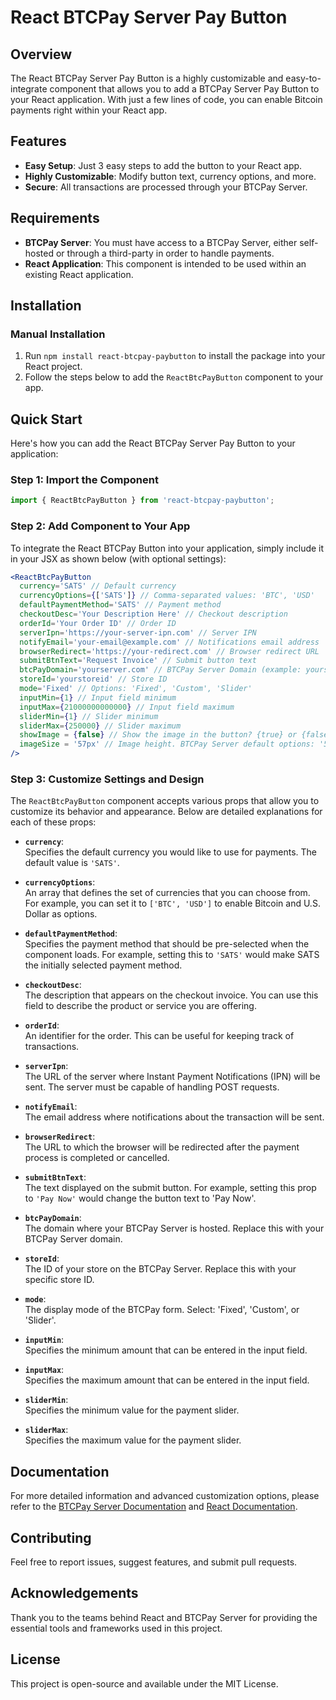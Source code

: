 # React BTCPay Server Pay Button

## Overview

The React BTCPay Server Pay Button is a highly customizable and easy-to-integrate component that allows you to add a BTCPay Server Pay Button to your React application. With just a few lines of code, you can enable Bitcoin payments right within your React app.

## Features

- **Easy Setup**: Just 3 easy steps to add the button to your React app.
- **Highly Customizable**: Modify button text, currency options, and more.
- **Secure**: All transactions are processed through your BTCPay Server.

## Requirements

- **BTCPay Server**: You must have access to a BTCPay Server, either self-hosted or through a third-party in order to handle payments.
- **React Application**: This component is intended to be used within an existing React application.

## Installation

### Manual Installation

1. Run `npm install react-btcpay-paybutton` to install the package into your React project.
2. Follow the steps below to add the `ReactBtcPayButton` component to your app.

## Quick Start

Here's how you can add the React BTCPay Server Pay Button to your application:

### Step 1: Import the Component

```jsx
import { ReactBtcPayButton } from 'react-btcpay-paybutton';
```

### Step 2: Add Component to Your App

To integrate the React BTCPay Button into your application, simply include it in your JSX as shown below (with optional settings):

```jsx
<ReactBtcPayButton
  currency='SATS' // Default currency
  currencyOptions={['SATS']} // Comma-separated values: 'BTC', 'USD'
  defaultPaymentMethod='SATS' // Payment method
  checkoutDesc='Your Description Here' // Checkout description
  orderId='Your Order ID' // Order ID
  serverIpn='https://your-server-ipn.com' // Server IPN
  notifyEmail='your-email@example.com' // Notifications email address
  browserRedirect='https://your-redirect.com' // Browser redirect URL
  submitBtnText='Request Invoice' // Submit button text
  btcPayDomain='yourserver.com' // BTCPay Server Domain (example: yourserver.com)
  storeId='yourstoreid' // Store ID
  mode='Fixed' // Options: 'Fixed', 'Custom', 'Slider'
  inputMin={1} // Input field minimum
  inputMax={21000000000000} // Input field maximum
  sliderMin={1} // Slider minimum
  sliderMax={250000} // Slider maximum
  showImage = {false} // Show the image in the button? {true} or {false}
  imageSize = '57px' // Image height. BTCPay Server default options: '57px', '46px', or '40px'
/>
```

### Step 3: Customize Settings and Design

The `ReactBtcPayButton` component accepts various props that allow you to customize its behavior and appearance. Below are detailed explanations for each of these props:

- **`currency`**:  
  Specifies the default currency you would like to use for payments. The default value is `'SATS'`.

- **`currencyOptions`**:  
  An array that defines the set of currencies that you can choose from. For example, you can set it to `['BTC', 'USD']` to enable Bitcoin and U.S. Dollar as options.

- **`defaultPaymentMethod`**:  
  Specifies the payment method that should be pre-selected when the component loads. For example, setting this to `'SATS'` would make SATS the initially selected payment method.

- **`checkoutDesc`**:  
  The description that appears on the checkout invoice. You can use this field to describe the product or service you are offering.

- **`orderId`**:  
  An identifier for the order. This can be useful for keeping track of transactions.

- **`serverIpn`**:  
  The URL of the server where Instant Payment Notifications (IPN) will be sent. The server must be capable of handling POST requests.

- **`notifyEmail`**:  
  The email address where notifications about the transaction will be sent.

- **`browserRedirect`**:  
  The URL to which the browser will be redirected after the payment process is completed or cancelled.

- **`submitBtnText`**:  
  The text displayed on the submit button. For example, setting this prop to `'Pay Now'` would change the button text to 'Pay Now'.

- **`btcPayDomain`**:  
  The domain where your BTCPay Server is hosted. Replace this with your BTCPay Server domain.

- **`storeId`**:  
  The ID of your store on the BTCPay Server. Replace this with your specific store ID.

- **`mode`**:  
  The display mode of the BTCPay form. Select: 'Fixed', 'Custom', or 'Slider'.

- **`inputMin`**:  
  Specifies the minimum amount that can be entered in the input field.

- **`inputMax`**:  
  Specifies the maximum amount that can be entered in the input field.

- **`sliderMin`**:  
  Specifies the minimum value for the payment slider.

- **`sliderMax`**:  
  Specifies the maximum value for the payment slider.


## Documentation

For more detailed information and advanced customization options, please refer to the [BTCPay Server Documentation](https://docs.btcpayserver.org/) and [React Documentation](https://legacy.reactjs.org/docs/getting-started.html).

## Contributing

Feel free to report issues, suggest features, and submit pull requests.

## Acknowledgements

Thank you to the teams behind React and BTCPay Server for providing the essential tools and frameworks used in this project.

## License

This project is open-source and available under the MIT License.